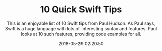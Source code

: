 ---
title: "10 Quick Swift Tips"
subtitle: "This is an enjoyable list of 10 Swift tips from Paul Hudson. As Paul says, Swift is a huge language with lots of interesting syntax and features. Paul looks at 10 such features, providing code examples for all."
tags: ["tips"]
link: "https://www.hackingwithswift.com/articles/106/10-quick-swift-tips"
date: "2018-05-29 02:20:50"
---